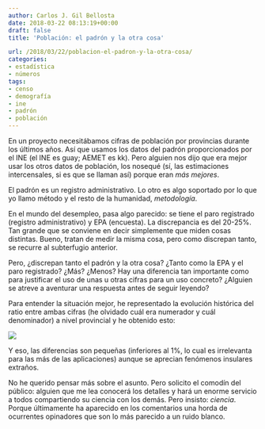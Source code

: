 ```yaml
---
author: Carlos J. Gil Bellosta
date: 2018-03-22 08:13:19+00:00
draft: false
title: 'Población: el padrón y la otra cosa'

url: /2018/03/22/poblacion-el-padron-y-la-otra-cosa/
categories:
- estadística
- números
tags:
- censo
- demografía
- ine
- padrón
- población
---
```


En un proyecto necesitábamos cifras de población por provincias durante los últimos años. Así que usamos los datos del padrón proporcionados por el INE (el INE es guay; AEMET es kk). Pero alguien nos dijo que era mejor usar los otros datos de población, los nosequé (sí, las estimaciones intercensales, si es que se llaman así) porque eran _más mejores_.

El padrón es un registro administrativo. Lo otro es algo soportado por lo que yo llamo método y el resto de la humanidad, _metodología_.

En el mundo del desempleo, pasa algo parecido: se tiene el paro registrado (registro administrativo) y EPA (encuesta). La discrepancia es del 20-25%. Tan grande que se conviene en decir simplemente que miden cosas distintas. Bueno, tratan de medir la misma cosa, pero como discrepan tanto, se recurre al subterfugio anterior.

Pero, ¿discrepan tanto el padrón y la otra cosa? ¿Tanto como la EPA y el paro registrado? ¿Más? ¿Menos? Hay una diferencia tan importante como para justificar el uso de unas u otras cifras para un uso concreto? ¿Alguien se atreve a aventurar una respuesta antes de seguir leyendo?

Para entender la situación mejor, he representado la evolución histórica del ratio entre ambas cifras (he olvidado cuál era numerador y cuál denominador) a nivel provincial y he obtenido esto:

![](/wp-uploads/2018/03/censo_padron.png)

Y eso, las diferencias son pequeñas (inferiores al 1%, lo cual es irrelevanta para las más de las aplicaciones) aunque se aprecian fenómenos insulares extraños.

No he querido pensar más sobre el asunto. Pero solicito el comodín del público: alguien que me lea conocerá los detalles y hará un enorme servicio a todos compartiendo su ciencia con los demás. Pero insisto: _ciencia_. Porque últimamente ha aparecido en los comentarios una horda de ocurrentes opinadores que son lo más parecido a un ruido blanco.
